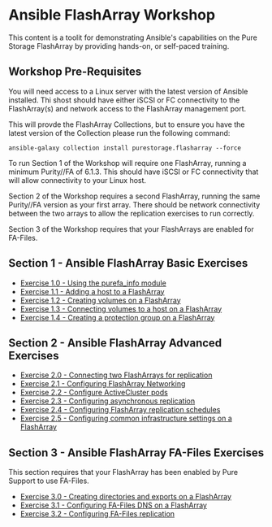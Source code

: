 # Ansible FlashArray Workshop
This content is a toolit for demonstrating Ansible's capabilities on the Pure Storage FlashArray by providing hands-on, or self-paced training.

## Workshop Pre-Requisites
You will need access to a Linux server with the latest version of Ansible installed. Thi shost should have either iSCSI or FC connectivity to the FlashArray(s) and network access to the FlashArray management port.

This will provde the FlashArray Collections, but to ensure you have the latest version of the Collection please run the following command:

`ansible-galaxy collection install purestorage.flasharray --force`

To run Section 1 of the Workshop will require one FlashArray, running a minimum Purity//FA of 6.1.3. This should have iSCSI or FC connectivity that will allow
connectivity to your Linux host.

Section 2 of the Workshop requires a second FlashArray, running the same Purity//FA version as your first array. There should be network connectivity between the two arrays to allow the replication exercises to run correctly.

Section 3 of the Workshop requires that your FlashArrays are enabled for FA-Files.

## Section 1 - Ansible FlashArray Basic Exercises

 - [Exercise 1.0 - Using the purefa_info module](1.0-get-facts)
 - [Exercise 1.1 - Adding a host to a FlashArray](1.1-add-host)
 - [Exercise 1.2 - Creating volumes on a FlashArray](1.2-add-volumes)
 - [Exercise 1.3 - Connecting volumes to a host on a FlashArray](1.3-connect-volumes)
 - [Exercise 1.4 - Creating a protection group on a FlashArray](1.4-pgroup)

## Section 2 - Ansible FlashArray Advanced Exercises

 - [Exercise 2.0 - Connecting two FlashArrays for replication](2.0-connect-arrays)
 - [Exercise 2.1 - Configuring FlashArray Networking](2.1-networking)
 - [Exercise 2.2 - Configure ActiveCluster pods](2.2-pods)
 - [Exercise 2.3 - Configuring asynchronous replication](2.3-async-rep)
 - [Exercise 2.4 - Configuring FlashArray replication schedules](2.4-schedule)
 - [Exercise 2.5 - Configuring common infrastructure settings on a FlashArray](2.5-infra)

## Section 3 - Ansible FlashArray FA-Files Exercises

This section requires that your FlashArray has been enabled by Pure Support to use FA-Files.

 - [Exercise 3.0 - Creating directories and exports on a FlashArray](3.0-exports)
 - [Exercise 3.1 - Configuring FA-Files DNS on a FlashArray](3.1-files-dns)
 - [Exercise 3.2 - Configuring FA-Files replication](3.2-files-replication)
